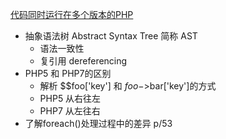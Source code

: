[代码同时运行在多个版本的PHP](https://3v4l.org/)

- 抽象语法树 Abstract Syntax Tree 简称 AST
    - 语法一致性
    - 复引用 dereferencing
- PHP5 和 PHP7的区别
    - 解析 $$foo['key']  和 $foo->$bar['key']的方式
    - PHP5 从右往左
    - PHP7 从左往右
- 了解foreach()处理过程中的差异 p/53